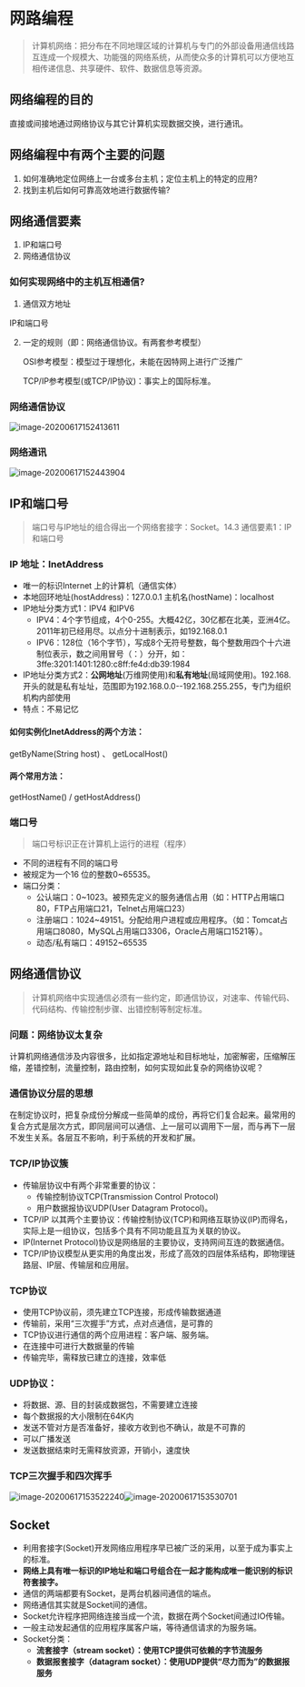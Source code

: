 # 网路编程

> 计算机网络：把分布在不同地理区域的计算机与专门的外部设备用通信线路互连成一个规模大、功能强的网络系统，从而使众多的计算机可以方便地互相传递信息、共享硬件、软件、数据信息等资源。

## 网络编程的目的

直接或间接地通过网络协议与其它计算机实现数据交换，进行通讯。



## 网络编程中有两个主要的问题

1. 如何准确地定位网络上一台或多台主机；定位主机上的特定的应用?
2. 找到主机后如何可靠高效地进行数据传输?



## 网络通信要素

1. IP和端口号
2. 网络通信协议

### 如何实现网络中的主机互相通信?

1. 通信双方地址

IP和端口号

2. 一定的规则（即：网络通信协议。有两套参考模型）

   OSI参考模型：模型过于理想化，未能在因特网上进行广泛推广

   TCP/IP参考模型(或TCP/IP协议)：事实上的国际标准。

### 网络通信协议

![image-20200617152413611](https://gitee.com/koala010/typora/raw/master/img/20200726214325.png)

### 网络通讯

![image-20200617152443904](https://gitee.com/koala010/typora/raw/master/img/20200726214328.png)



## IP和端口号

> 端口号与IP地址的组合得出一个网络套接字：Socket。14.3 通信要素1：IP 和端口号

### IP 地址：InetAddress

- 唯一的标识Internet 上的计算机（通信实体）
- 本地回环地址(hostAddress)：127.0.0.1 主机名(hostName)：localhost
- IP地址分类方式1：IPV4 和IPV6
  - IPV4：4个字节组成，4个0-255。大概42亿，30亿都在北美，亚洲4亿。2011年初已经用尽。以点分十进制表示，如192.168.0.1
  - IPV6：128位（16个字节），写成8个无符号整数，每个整数用四个十六进制位表示，数之间用冒号（：）分开，如：3ffe:3201:1401:1280:c8ff:fe4d:db39:1984
- IP地址分类方式2：**公网地址**(万维网使用)和**私有地址**(局域网使用)。192.168.开头的就是私有址址，范围即为192.168.0.0--192.168.255.255，专门为组织机构内部使用
- 特点：不易记忆

#### 如何实例化InetAddress的两个方法：

getByName(String host) 、 getLocalHost()

#### 两个常用方法：

getHostName() / getHostAddress()

### 端口号

> 端口号标识正在计算机上运行的进程（程序）

- 不同的进程有不同的端口号
- 被规定为一个16 位的整数0~65535。
- 端口分类：
  - 公认端口：0~1023。被预先定义的服务通信占用（如：HTTP占用端口80，FTP占用端口21，Telnet占用端口23）
  - 注册端口：1024~49151。分配给用户进程或应用程序。（如：Tomcat占用端口8080，MySQL占用端口3306，Oracle占用端口1521等）。
  - 动态/私有端口：49152~65535



## 网络通信协议

> 计算机网络中实现通信必须有一些约定，即通信协议，对速率、传输代码、代码结构、传输控制步骤、出错控制等制定标准。

### 问题：网络协议太复杂

计算机网络通信涉及内容很多，比如指定源地址和目标地址，加密解密，压缩解压缩，差错控制，流量控制，路由控制，如何实现如此复杂的网络协议呢？

### 通信协议分层的思想

在制定协议时，把复杂成份分解成一些简单的成份，再将它们复合起来。最常用的复合方式是层次方式，即同层间可以通信、上一层可以调用下一层，而与再下一层不发生关系。各层互不影响，利于系统的开发和扩展。



### TCP/IP协议簇

- 传输层协议中有两个非常重要的协议：
  - 传输控制协议TCP(Transmission Control Protocol)
  - 用户数据报协议UDP(User Datagram Protocol)。
- TCP/IP 以其两个主要协议：传输控制协议(TCP)和网络互联协议(IP)而得名，实际上是一组协议，包括多个具有不同功能且互为关联的协议。
- IP(Internet Protocol)协议是网络层的主要协议，支持网间互连的数据通信。
- TCP/IP协议模型从更实用的角度出发，形成了高效的四层体系结构，即物理链路层、IP层、传输层和应用层。



### TCP协议

- 使用TCP协议前，须先建立TCP连接，形成传输数据通道
- 传输前，采用“三次握手”方式，点对点通信，是可靠的
- TCP协议进行通信的两个应用进程：客户端、服务端。
- 在连接中可进行大数据量的传输
- 传输完毕，需释放已建立的连接，效率低

### UDP协议：

- 将数据、源、目的封装成数据包，不需要建立连接
- 每个数据报的大小限制在64K内
- 发送不管对方是否准备好，接收方收到也不确认，故是不可靠的
- 可以广播发送
- 发送数据结束时无需释放资源，开销小，速度快



### TCP三次握手和四次挥手

![image-20200617153522240](https://gitee.com/koala010/typora/raw/master/img/20200726214337.png)![image-20200617153530701](https://gitee.com/koala010/typora/raw/master/img/20200726214340.png)



## Socket

- 利用套接字(Socket)开发网络应用程序早已被广泛的采用，以至于成为事实上的标准。
- **网络上具有唯一标识的IP地址和端口号组合在一起才能构成唯一能识别的标识符套接字。**
- 通信的两端都要有Socket，是两台机器间通信的端点。
- 网络通信其实就是Socket间的通信。
- Socket允许程序把网络连接当成一个流，数据在两个Socket间通过IO传输。
- 一般主动发起通信的应用程序属客户端，等待通信请求的为服务端。
- Socket分类：
  - **流套接字（stream socket）：使用TCP提供可依赖的字节流服务**
  - **数据报套接字（datagram socket）：使用UDP提供“尽力而为”的数据报服务**